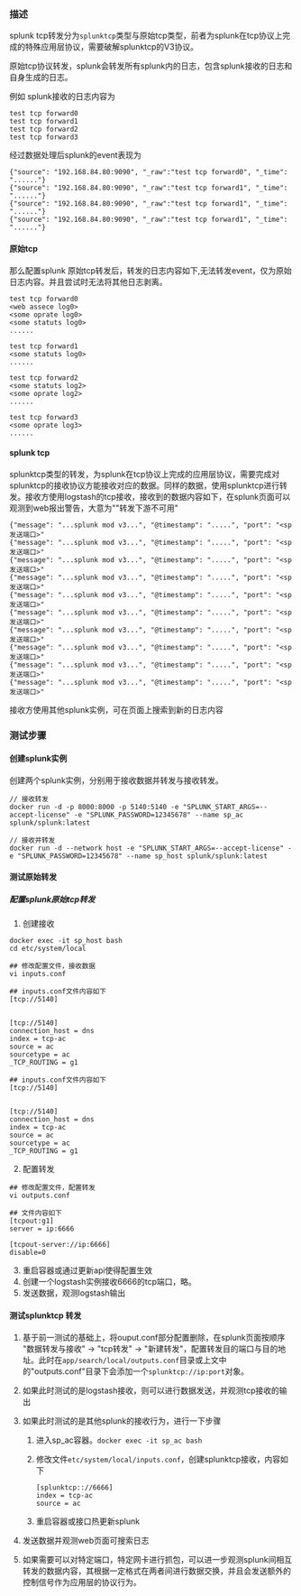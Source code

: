 ### 描述

splunk tcp转发分为`splunktcp`类型与原始tcp类型，前者为splunk在tcp协议上完成的特殊应用层协议，需要破解splunktcp的V3协议。

原始tcp协议转发，splunk会转发所有splunk内的日志，包含splunk接收的日志和自身生成的日志。



例如 splunk接收的日志内容为

```
test tcp forward0
test tcp forward1
test tcp forward2
test tcp forward3
```

经过数据处理后splunk的event表现为

```
{"source": "192.168.84.80:9090", "_raw":"test tcp forward0", "_time": "......"}
{"source": "192.168.84.80:9090", "_raw":"test tcp forward1", "_time": "......"}
{"source": "192.168.84.80:9090", "_raw":"test tcp forward1", "_time": "......"}
{"source": "192.168.84.80:9090", "_raw":"test tcp forward1", "_time": "......"}
```



#### 原始tcp

那么配置splunk 原始tcp转发后，转发的日志内容如下,无法转发event，仅为原始日志内容。并且尝试时无法将其他日志剥离。

```
test tcp forward0
<web assece log0>
<some oprate log0>
<some statuts log0>
......

test tcp forward1
<some statuts log0>
......

test tcp forward2
<some statuts log2>
<some oprate log2>
......

test tcp forward3
<some oprate log3>
......
```



#### splunk tcp

splunktcp类型的转发，为splunk在tcp协议上完成的应用层协议，需要完成对splunktcp的接收协议方能接收对应的数据。同样的数据，使用splunktcp进行转发。接收方使用logstash的tcp接收，接收到的数据内容如下，在splunk页面可以观测到web报出警告，大意为""转发下游不可用"

```
{"message": "...splunk mod v3...", "@timestamp": ".....", "port": "<sp发送端口>"
{"message": "...splunk mod v3...", "@timestamp": ".....", "port": "<sp发送端口>"
{"message": "...splunk mod v3...", "@timestamp": ".....", "port": "<sp发送端口>"
{"message": "...splunk mod v3...", "@timestamp": ".....", "port": "<sp发送端口>"
{"message": "...splunk mod v3...", "@timestamp": ".....", "port": "<sp发送端口>"
{"message": "...splunk mod v3...", "@timestamp": ".....", "port": "<sp发送端口>"
{"message": "...splunk mod v3...", "@timestamp": ".....", "port": "<sp发送端口>"
{"message": "...splunk mod v3...", "@timestamp": ".....", "port": "<sp发送端口>"
{"message": "...splunk mod v3...", "@timestamp": ".....", "port": "<sp发送端口>"
{"message": "...splunk mod v3...", "@timestamp": ".....", "port": "<sp发送端口>"
```

接收方使用其他splunk实例，可在页面上搜索到新的日志内容



### 测试步骤

#### 创建splunk实例

创建两个splunk实例，分别用于接收数据并转发与接收转发。

```
// 接收转发
docker run -d -p 8000:8000 -p 5140:5140 -e "SPLUNK_START_ARGS=--accept-license" -e "SPLUNK_PASSWORD=12345678" --name sp_ac splunk/splunk:latest

// 接收并转发
docker run -d --network host -e "SPLUNK_START_ARGS=--accept-license" -e "SPLUNK_PASSWORD=12345678" --name sp_host splunk/splunk:latest

```



#### 测试原始转发

##### 配置splunk原始tcp转发

1. 创建接收

```
docker exec -it sp_host bash 
cd etc/system/local

## 修改配置文件，接收数据
vi inputs.conf

## inputs.conf文件内容如下
[tcp://5140]


[tcp://5140]
connection_host = dns
index = tcp-ac
source = ac
sourcetype = ac
_TCP_ROUTING = g1

```

```
## inputs.conf文件内容如下
[tcp://5140]


[tcp://5140]
connection_host = dns
index = tcp-ac
source = ac
sourcetype = ac
_TCP_ROUTING = g1
```

2. 配置转发

```
## 修改配置文件，配置转发
vi outputs.conf

## 文件内容如下
[tcpout:g1]
server = ip:6666

[tcpout-server://ip:6666]
disable=0
```

3. 重启容器或通过更新api使得配置生效
4. 创建一个logstash实例接收6666的tcp端口，略。
5. 发送数据，观测logstash输出

#### 测试splunktcp 转发

1. 基于前一测试的基础上，将ouput.conf部分配置删除，在splunk页面按顺序 "数据转发与接收" -> "tcp转发" -> "新建转发"，配置转发目的端口与目的地址。此时在`app/search/local/outputs.conf`目录或上文中的"outputs.conf"目录下会添加一个`splunktcp://ip:port`对象。

2. 如果此时测试的是logstash接收，则可以进行数据发送，并观测tcp接收的输出

3. 如果此时测试的是其他splunk的接收行为，进行一下步骤

   1. 进入sp_ac容器。`docker exec -it sp_ac bash`

   2. 修改文件`etc/system/local/inputs.conf`，创建splunktcp接收，内容如下

      ```
      [splunktcp:://6666]
      index = tcp-ac
      source = ac
      ```

   3.  重启容器或接口热更新splunk

4. 发送数据并观测web页面可搜索日志

5. 如果需要可以对特定端口，特定网卡进行抓包，可以进一步观测splunk间相互转发的数据内容，其根据一定格式在两者间进行数据交换，并且会发送额外的控制信号作为应用层的协议行为。